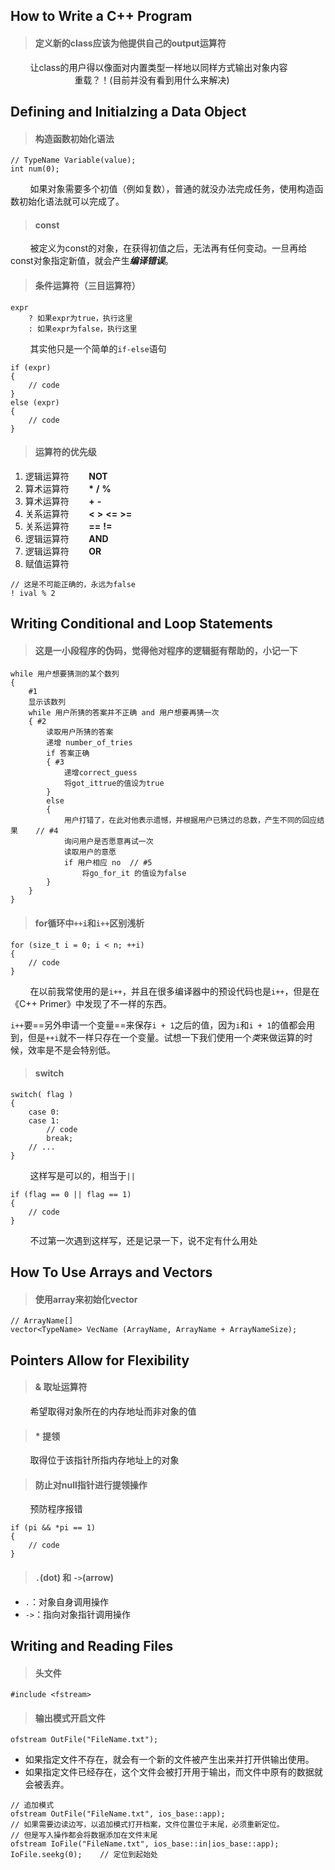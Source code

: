 ## How to Write a C++ Program


>#### 定义新的class应该为他提供自己的output运算符
&nbsp;&nbsp;&nbsp;&nbsp;&nbsp;&nbsp;&nbsp;&nbsp;让class的用户得以像面对内置类型一样地以同样方式输出对象内容  
&nbsp;&nbsp;&nbsp;&nbsp;&nbsp;&nbsp;&nbsp;&nbsp;&nbsp;&nbsp;&nbsp;&nbsp;&nbsp;&nbsp;&nbsp;&nbsp;&nbsp;&nbsp;&nbsp;&nbsp;&nbsp;&nbsp;&nbsp;&nbsp;&nbsp;&nbsp;重载？！(目前并没有看到用什么来解决)

## Defining and Initialzing a Data Object

>#### 构造函数初始化语法
```
// TypeName Variable(value);
int num(0);
```
&nbsp;&nbsp;&nbsp;&nbsp;&nbsp;&nbsp;&nbsp;&nbsp;如果对象需要多个初值（例如复数），普通的就没办法完成任务，使用构造函数初始化语法就可以完成了。  

>#### const
&nbsp;&nbsp;&nbsp;&nbsp;&nbsp;&nbsp;&nbsp;&nbsp;被定义为const的对象，在获得初值之后，无法再有任何变动。一旦再给const对象指定新值，就会产生***编译错误***。

>#### 条件运算符（三目运算符）
```
expr
    ? 如果expr为true，执行这里
    : 如果expr为false，执行这里
```
&nbsp;&nbsp;&nbsp;&nbsp;&nbsp;&nbsp;&nbsp;&nbsp;其实他只是一个简单的`if-else`语句
```
if (expr)
{
    // code
}
else (expr)
{
    // code
}
```
>#### 运算符的优先级
1.  逻辑运算符&nbsp;&nbsp;&nbsp;&nbsp;&nbsp;&nbsp;&nbsp;&nbsp;**NOT**
2.  算术运算符&nbsp;&nbsp;&nbsp;&nbsp;&nbsp;&nbsp;&nbsp;&nbsp;**\*** **/** **%**
3.  算术运算符&nbsp;&nbsp;&nbsp;&nbsp;&nbsp;&nbsp;&nbsp;&nbsp;**+** **-**
4.  关系运算符&nbsp;&nbsp;&nbsp;&nbsp;&nbsp;&nbsp;&nbsp;&nbsp;**<** **>** **<=** **>=**
5.  关系运算符&nbsp;&nbsp;&nbsp;&nbsp;&nbsp;&nbsp;&nbsp;&nbsp;**==** **!=**
6.  逻辑运算符&nbsp;&nbsp;&nbsp;&nbsp;&nbsp;&nbsp;&nbsp;&nbsp;**AND**
7.  逻辑运算符&nbsp;&nbsp;&nbsp;&nbsp;&nbsp;&nbsp;&nbsp;&nbsp;**OR**
8.  赋值运算符
```
// 这是不可能正确的，永远为false
! ival % 2 
```
## Writing Conditional and Loop Statements

>#### 这是一小段程序的伪码，觉得他对程序的逻辑挺有帮助的，小记一下
```
while 用户想要猜测的某个数列
{
    #1
    显示该数列
    while 用户所猜的答案并不正确 and 用户想要再猜一次
    { #2
        读取用户所猜的答案
        递增 number_of_tries
        if 答案正确
        { #3
            递增correct_guess
            将got_ittrue的值设为true
        }
        else
        {
            用户打错了，在此对他表示遗憾，并根据用户已猜过的总数，产生不同的回应结果    // #4
            询问用户是否愿意再试一次
            读取用户的意愿
            if 用户相应 no  // #5
                将go_for_it 的值设为false
        }
    }
}
```
>#### for循环中`++i`和`i++`区别浅析
```
for (size_t i = 0; i < n; ++i)
{
    // code
}
```
&nbsp;&nbsp;&nbsp;&nbsp;&nbsp;&nbsp;&nbsp;&nbsp;在以前我常使用的是`i++`，并且在很多编译器中的预设代码也是`i++`，但是在《C++ Primer》中发现了不一样的东西。  

`i++`要==另外申请一个变量==来保存`i + 1`之后的值，因为`i`和`i + 1`的值都会用到，但是`++i`就不一样只存在一个变量。试想一下我们使用一个*类*来做运算的时候，效率是不是会特别低。

>#### switch
```
switch( flag )
{
    case 0:
    case 1:
        // code
        break;
    // ...
}
```
&nbsp;&nbsp;&nbsp;&nbsp;&nbsp;&nbsp;&nbsp;&nbsp;这样写是可以的，相当于`||`
```
if (flag == 0 || flag == 1)
{
    // code
}
```
&nbsp;&nbsp;&nbsp;&nbsp;&nbsp;&nbsp;&nbsp;&nbsp;不过第一次遇到这样写，还是记录一下，说不定有什么用处

## How To Use Arrays and Vectors

>#### 使用array来初始化vector
```
// ArrayName[]   
vector<TypeName> VecName (ArrayName, ArrayName + ArrayNameSize);
```

## Pointers Allow for Flexibility

>#### & 取址运算符
&nbsp;&nbsp;&nbsp;&nbsp;&nbsp;&nbsp;&nbsp;&nbsp;希望取得对象所在的内存地址而非对象的值
>#### * 提领
&nbsp;&nbsp;&nbsp;&nbsp;&nbsp;&nbsp;&nbsp;&nbsp;取得位于该指针所指内存地址上的对象
>#### 防止对null指针进行提领操作
&nbsp;&nbsp;&nbsp;&nbsp;&nbsp;&nbsp;&nbsp;&nbsp;预防程序报错
```
if (pi && *pi == 1)
{
    // code
}
```
>#### `.`(dot) 和 `->`(arrow)
- `.`：对象自身调用操作
- `->`：指向对象指针调用操作

## Writing and Reading Files

>#### 头文件
```
#include <fstream>
```
>#### 输出模式开启文件
```
ofstream OutFile("FileName.txt");
```
- 如果指定文件不存在，就会有一个新的文件被产生出来并打开供输出使用。  
- 如果指定文件已经存在，这个文件会被打开用于输出，而文件中原有的数据就会被丢弃。
```
// 追加模式
ofstream OutFile("FileName.txt", ios_base::app);
// 如果需要边读边写，以追加模式打开档案，文件位置位于末尾，必须重新定位。
// 但是写入操作都会将数据添加在文件末尾
ofstream IoFile("FileName.txt", ios_base::in|ios_base::app);
IoFile.seekg(0);    // 定位到起始处
```
